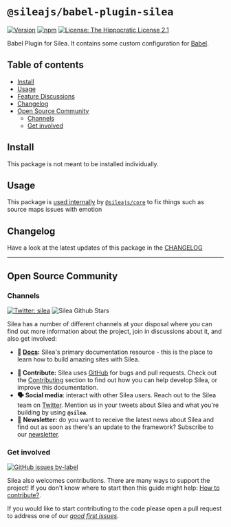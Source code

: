 # `@sileajs/babel-plugin-silea`

[![Version](https://img.shields.io/npm/v/@sileajs/babel-plugin-silea.svg)](https://www.npmjs.com/package/@sileajs/babel-plugin-silea) [![npm](https://img.shields.io/npm/dw/@sileajs/babel-plugin-silea)](https://www.npmjs.com/package/@sileajs/babel-plugin-silea) [![License: The Hippocratic License 2.1](https://img.shields.io/badge/license-The%20Hippocratic%20License%202.1-%23000)](https://github.com/SileaJS/silea/blob/master/LICENSE)

Babel Plugin for Silea. It contains some custom configuration for [Babel](https://babeljs.io/).

## Table of contents

<!-- toc -->

-   [Install](#install)
-   [Usage](#usage)
-   [Feature Discussions](#feature-discussions)
-   [Changelog](#changelog)
-   [Open Source Community](#open-source-community)
    -   [Channels](#channels)
    -   [Get involved](#get-involved)

<!-- tocstop -->

## Install

This package is not meant to be installed individually.

## Usage

This package is [used internally](https://www.npmjs.com/package/@sileajs/babel-plugin-silea) by [`@sileajs/core`](https://github.com/SileaJS/silea/tree/dev/packages/core) to fix things such as source maps issues with emotion

## Changelog

Have a look at the latest updates of this package in the [CHANGELOG](https://github.com/SileaJS/silea/blob/dev/packages/babel-plugin-silea/CHANGELOG.md)

---

## Open Source Community

### Channels

[![Twitter: silea](https://img.shields.io/twitter/follow/silea.svg?style=social)](https://twitter.com/silea) ![Silea Github Stars](https://img.shields.io/github/stars/sileajs/silea?style=social)

Silea has a number of different channels at your disposal where you can find out more information about the project, join in discussions about it, and also get involved:

-   **📖 [Docs](https://docs.sileajs.com/):** Silea's primary documentation resource - this is the place to learn how to build amazing sites with Silea.

*   **🐞 Contribute:** Silea uses [GitHub](https://github.com/SileaJS/silea) for bugs and pull requests. Check out the [Contributing](../contributing/) section to find out how you can help develop Silea, or improve this documentation.
*   **🗣 Social media**: interact with other Silea users. Reach out to the Silea team on [Twitter](https://twitter.com/silea). Mention us in your tweets about Silea and what you're building by using **`@silea`**.
*   💌 **Newsletter:** do you want to receive the latest news about Silea and find out as soon as there's an update to the framework? Subscribe to our [newsletter](https://sileajs.com/#newsletter).

### Get involved

[![GitHub issues by-label](https://img.shields.io/github/issues/sileajs/silea/good%20first%20issue)](https://github.com/SileaJS/silea/issues?q=is%3Aissue+is%3Aopen+label%3A%22good+first+issue%22)

Silea also welcomes contributions. There are many ways to support the project! If you don't know where to start then this guide might help: [How to contribute?](https://docs.sileajs.com/contributing/how-to-contribute).

If you would like to start contributing to the code please open a pull request to address one of our [_good first issues_](https://github.com/SileaJS/silea/issues?q=is%3Aissue+is%3Aopen+label%3A%22good+first+issue%22).
